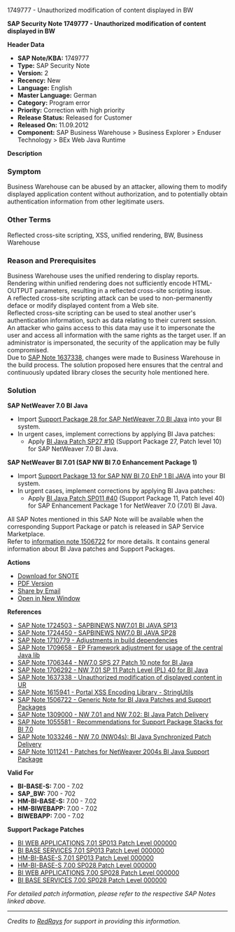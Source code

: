 1749777 - Unauthorized modification of content displayed in BW

**SAP Security Note 1749777 - Unauthorized modification of content displayed in BW**

**Header Data**

- **SAP Note/KBA:** 1749777
- **Type:** SAP Security Note
- **Version:** 2
- **Recency:** New
- **Language:** English
- **Master Language:** German
- **Category:** Program error
- **Priority:** Correction with high priority
- **Release Status:** Released for Customer
- **Released On:** 11.09.2012
- **Component:** SAP Business Warehouse > Business Explorer > Enduser Technology > BEx Web Java Runtime

**Description**

### Symptom
Business Warehouse can be abused by an attacker, allowing them to modify displayed application content without authorization, and to potentially obtain authentication information from other legitimate users.

### Other Terms
Reflected cross-site scripting, XSS, unified rendering, BW, Business Warehouse

### Reason and Prerequisites
Business Warehouse uses the unified rendering to display reports.  
Rendering within unified rendering does not sufficiently encode HTML-OUTPUT parameters, resulting in a reflected cross-site scripting issue.  
A reflected cross-site scripting attack can be used to non-permanently deface or modify displayed content from a Web site.  
Reflected cross-site scripting can be used to steal another user's authentication information, such as data relating to their current session.  
An attacker who gains access to this data may use it to impersonate the user and access all information with the same rights as the target user. If an administrator is impersonated, the security of the application may be fully compromised.  
Due to [SAP Note 1637338](https://me.sap.com/notes/1637338), changes were made to Business Warehouse in the build process. The solution proposed here ensures that the central and continuously updated library closes the security hole mentioned here.

### Solution

**SAP NetWeaver 7.0 BI Java**
- Import [Support Package 28 for SAP NetWeaver 7.0 BI Java](https://me.sap.com/notes/1724450) into your BI system.
- In urgent cases, implement corrections by applying BI Java patches:
  - Apply [BI Java Patch SP27 #10](https://me.sap.com/notes/1706344) (Support Package 27, Patch level 10) for SAP NetWeaver 7.0 BI Java.

**SAP NetWeaver BI 7.01 (SAP NW BI 7.0 Enhancement Package 1)**
- Import [Support Package 13 for SAP NW BI 7.0 EhP 1 BI JAVA](https://me.sap.com/notes/1724503) into your BI system.
- In urgent cases, implement corrections by applying BI Java patches:
  - Apply [BI Java Patch SP011 #40](https://me.sap.com/notes/1706292) (Support Package 11, Patch level 40) for SAP Enhancement Package 1 for NetWeaver 7.0 (7.01) BI Java.

All SAP Notes mentioned in this SAP Note will be available when the corresponding Support Package or patch is released in SAP Service Marketplace.  
Refer to [information note 1506722](https://me.sap.com/notes/1506722) for more details. It contains general information about BI Java patches and Support Packages.

**Actions**

- [Download for SNOTE](https://notesdownloads.sap.com/note/0040000017481382017)
- [PDF Version](https://userapps.support.sap.com/sap/support/sfm/notes/print/0001749777?language=en-US&token=1BC583A9F422D67DB0300F715AC0CFF9)
- [Share by Email](https://me.sap.com/notes/0001749777/SShareByEmail)
- [Open in New Window](https://me.sap.com/notes/0001749777/OpenNewWindow)

**References**

- [SAP Note 1724503 - SAPBINEWS NW7.01 BI JAVA SP13](https://me.sap.com/notes/1724503)
- [SAP Note 1724450 - SAPBINEWS NW7.0 BI JAVA SP28](https://me.sap.com/notes/1724450)
- [SAP Note 1710779 - Adjustments in build dependencies](https://me.sap.com/notes/1710779)
- [SAP Note 1709658 - EP Framework adjustment for usage of the central Java lib](https://me.sap.com/notes/1709658)
- [SAP Note 1706344 - NW7.0 SPS 27 Patch 10 note for BI Java](https://me.sap.com/notes/1706344)
- [SAP Note 1706292 - NW 7.01 SP 11 Patch Level (PL) 40 for BI Java](https://me.sap.com/notes/1706292)
- [SAP Note 1637338 - Unauthorized modification of displayed content in UR](https://me.sap.com/notes/1637338)
- [SAP Note 1615941 - Portal XSS Encoding Library - StringUtils](https://me.sap.com/notes/1615941)
- [SAP Note 1506722 - Generic Note for BI Java Patches and Support Packages](https://me.sap.com/notes/1506722)
- [SAP Note 1309000 - NW 7.01 and NW 7.02: BI Java Patch Delivery](https://me.sap.com/notes/1309000)
- [SAP Note 1055581 - Recommendations for Support Package Stacks for BI 7.0](https://me.sap.com/notes/1055581)
- [SAP Note 1033246 - NW 7.0 (NW04s): BI Java Synchronized Patch Delivery](https://me.sap.com/notes/1033246)
- [SAP Note 1011241 - Patches for NetWeaver 2004s BI Java Support Package](https://me.sap.com/notes/1011241)

**Valid For**

- **BI-BASE-S:** 7.00 - 7.02
- **SAP_BW:** 700 - 702
- **HM-BI-BASE-S:** 7.00 - 7.02
- **HM-BIWEBAPP:** 7.00 - 7.02
- **BIWEBAPP:** 7.00 - 7.02

**Support Package Patches**

- [BI WEB APPLICATIONS 7.01 SP013 Patch Level 000000](https://me.sap.com/notes/...)
- [BI BASE SERVICES 7.01 SP013 Patch Level 000000](https://me.sap.com/notes/...)
- [HM-BI-BASE-S 7.01 SP013 Patch Level 000000](https://me.sap.com/notes/...)
- [HM-BI-BASE-S 7.00 SP028 Patch Level 000000](https://me.sap.com/notes/...)
- [BI WEB APPLICATIONS 7.00 SP028 Patch Level 000000](https://me.sap.com/notes/...)
- [BI BASE SERVICES 7.00 SP028 Patch Level 000000](https://me.sap.com/notes/...)

*For detailed patch information, please refer to the respective SAP Notes linked above.*

---

*Credits to [RedRays](https://redrays.io) for support in providing this information.*
